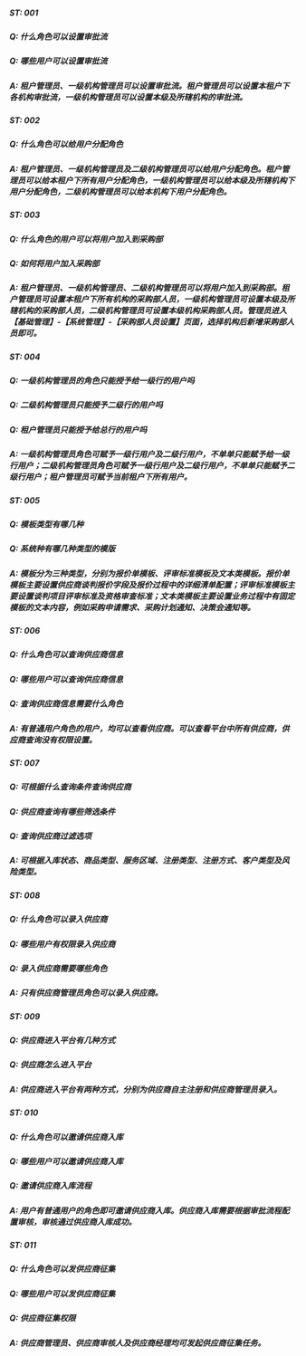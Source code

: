 ##### **ST:** 001
##### **Q:** 什么角色可以设置审批流
##### **Q:** 哪些用户可以设置审批流
##### **A:** 租户管理员、一级机构管理员可以设置审批流。租户管理员可以设置本租户下各机构审批流，一级机构管理员可以设置本级及所辖机构的审批流。

##### **ST:** 002
##### **Q:** 什么角色可以给用户分配角色
##### **A:** 租户管理员、一级机构管理员及二级机构管理员可以给用户分配角色。租户管理员可以给本租户下所有用户分配角色，一级机构管理员可以给本级及所辖机构下用户分配角色，二级机构管理员可以给本机构下用户分配角色。

##### **ST:** 003
##### **Q:** 什么角色的用户可以将用户加入到采购部
##### **Q:** 如何将用户加入采购部
##### **A:** 租户管理员、一级机构管理员、二级机构管理员可以将用户加入到采购部。租户管理员可设置本租户下所有机构的采购部人员，一级机构管理员可设置本级及所辖机构的采购部人员，二级机构管理员可设置本级机构采购部人员。管理员进入【基础管理】-【系统管理】-【采购部人员设置】页面，选择机构后新增采购部人员即可。

##### **ST:** 004
##### **Q:** 一级机构管理员的角色只能授予给一级行的用户吗
##### **Q:** 二级机构管理员只能授予二级行的用户吗
##### **Q:** 租户管理员只能授予给总行的用户吗
##### **A:** 一级机构管理员角色可赋予一级行用户及二级行用户，不单单只能赋予给一级行用户；二级机构管理员角色可赋予一级行用户及二级行用户，不单单只能赋予二级行用户；租户管理员可赋予当前租户下所有用户。


##### **ST:** 005
##### **Q:** 模板类型有哪几种
##### **Q:** 系统种有哪几种类型的模版
##### **A:** 模板分为三种类型，分别为报价单模板、评审标准模板及文本类模板。报价单模板主要设置供应商谈判报价字段及报价过程中的详细清单配置；评审标准模板主要设置谈判项目评审标准及资格审查标准；文本类模板主要设置业务过程中有固定模板的文本内容，例如采购申请需求、采购计划通知、决策会通知等。

##### **ST:** 006
##### **Q:** 什么角色可以查询供应商信息
##### **Q:** 哪些用户可以查询供应商信息
##### **Q:** 查询供应商信息需要什么角色
##### **A:** 有普通用户角色的用户，均可以查看供应商。可以查看平台中所有供应商，供应商查询没有权限设置。


##### **ST:** 007
##### **Q:** 可根据什么查询条件查询供应商
##### **Q:** 供应商查询有哪些筛选条件
##### **Q:** 查询供应商过滤选项
##### **A:** 可根据入库状态、商品类型、服务区域、注册类型、注册方式、客户类型及风险类型。

##### **ST:** 008
##### **Q:** 什么角色可以录入供应商
##### **Q:** 哪些用户有权限录入供应商
##### **Q:** 录入供应商需要哪些角色
##### **A:** 只有供应商管理员角色可以录入供应商。 


##### **ST:** 009
##### **Q:** 供应商进入平台有几种方式
##### **Q:** 供应商怎么进入平台
##### **A:** 供应商进入平台有两种方式，分别为供应商自主注册和供应商管理员录入。

##### **ST:** 010
##### **Q:** 什么角色可以邀请供应商入库
##### **Q:** 哪些用户可以邀请供应商入库
##### **Q:** 邀请供应商入库流程
##### **A:** 用户有普通用户的角色即可邀请供应商入库。供应商入库需要根据审批流程配置审核，审核通过供应商入库成功。

##### **ST:** 011
##### **Q:** 什么角色可以发供应商征集
##### **Q:** 哪些用户可以发供应商征集
##### **Q:** 供应商征集权限
##### **A:** 供应商管理员、供应商审核人及供应商经理均可发起供应商征集任务。